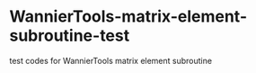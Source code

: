 # WannierTools-matrix-element-subroutine-test
test codes for WannierTools matrix element subroutine 
